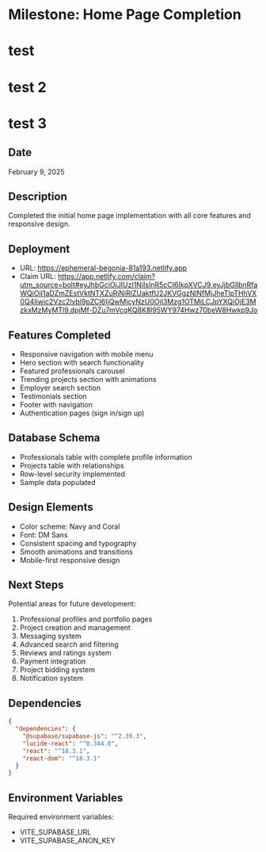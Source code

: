 # Milestone: Home Page Completion
# test
# test 2
# test 3 

## Date
February 9, 2025

## Description
Completed the initial home page implementation with all core features and responsive design.

## Deployment
- URL: https://ephemeral-begonia-81a193.netlify.app
- Claim URL: https://app.netlify.com/claim?utm_source=bolt#eyJhbGciOiJIUzI1NiIsInR5cCI6IkpXVCJ9.eyJjbGllbnRfaWQiOiI1aDZmZEstVktNTXZuRjNiRlZUaktfU2JKVGgzNlNfMjJheTlpTHhVX0Q4Iiwic2Vzc2lvbl9pZCI6IjQwMjcyNzU0OjI3Mzg1OTMiLCJpYXQiOjE3MzkxMzMyMTl9.dpjMf-DZu7mVcqKQ8K8l95WY974Hwz70beW8Hwkp9Jo

## Features Completed
- Responsive navigation with mobile menu
- Hero section with search functionality
- Featured professionals carousel
- Trending projects section with animations
- Employer search section
- Testimonials section
- Footer with navigation
- Authentication pages (sign in/sign up)

## Database Schema
- Professionals table with complete profile information
- Projects table with relationships
- Row-level security implemented
- Sample data populated

## Design Elements
- Color scheme: Navy and Coral
- Font: DM Sans
- Consistent spacing and typography
- Smooth animations and transitions
- Mobile-first responsive design

## Next Steps
Potential areas for future development:
1. Professional profiles and portfolio pages
2. Project creation and management
3. Messaging system
4. Advanced search and filtering
5. Reviews and ratings system
6. Payment integration
7. Project bidding system
8. Notification system

## Dependencies
```json
{
  "dependencies": {
    "@supabase/supabase-js": "^2.39.3",
    "lucide-react": "^0.344.0",
    "react": "^18.3.1",
    "react-dom": "^18.3.1"
  }
}
```

## Environment Variables
Required environment variables:
- VITE_SUPABASE_URL
- VITE_SUPABASE_ANON_KEY
